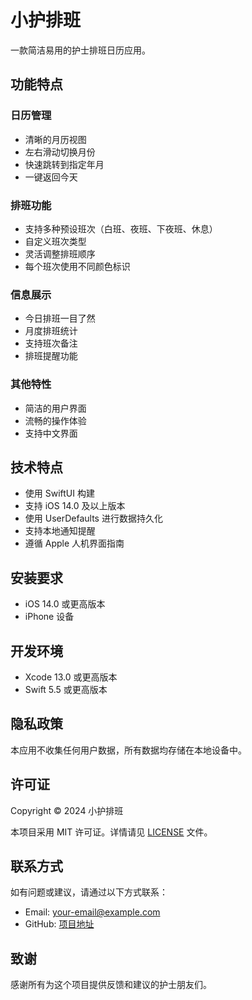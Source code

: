 # 小护排班

一款简洁易用的护士排班日历应用。

## 功能特点

### 日历管理
- 清晰的月历视图
- 左右滑动切换月份
- 快速跳转到指定年月
- 一键返回今天

### 排班功能
- 支持多种预设班次（白班、夜班、下夜班、休息）
- 自定义班次类型
- 灵活调整排班顺序
- 每个班次使用不同颜色标识

### 信息展示
- 今日排班一目了然
- 月度排班统计
- 支持班次备注
- 排班提醒功能

### 其他特性
- 简洁的用户界面
- 流畅的操作体验
- 支持中文界面

## 技术特点

- 使用 SwiftUI 构建
- 支持 iOS 14.0 及以上版本
- 使用 UserDefaults 进行数据持久化
- 支持本地通知提醒
- 遵循 Apple 人机界面指南

## 安装要求

- iOS 14.0 或更高版本
- iPhone 设备

## 开发环境

- Xcode 13.0 或更高版本
- Swift 5.5 或更高版本

## 隐私政策

本应用不收集任何用户数据，所有数据均存储在本地设备中。

## 许可证

Copyright © 2024 小护排班

本项目采用 MIT 许可证。详情请见 [LICENSE](LICENSE) 文件。

## 联系方式

如有问题或建议，请通过以下方式联系：

- Email: [your-email@example.com](mailto:your-email@example.com)
- GitHub: [项目地址](https://github.com/yourusername/nurse-calendar)

## 致谢

感谢所有为这个项目提供反馈和建议的护士朋友们。 